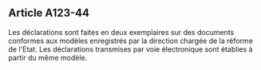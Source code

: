 Article A123-44
----
Les déclarations sont faites en deux exemplaires sur des documents conformes aux
modèles enregistrés par la direction chargée de la réforme de l'Etat. Les
déclarations transmises par voie électronique sont établies à partir du même
modèle.

